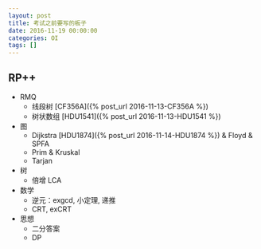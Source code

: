 ```yaml
---
layout: post
title: 考试之前要写的板子
date: 2016-11-19 00:00:00
categories: OI
tags: []
---
```


## RP++

+ RMQ
    - 线段树 [CF356A]({% post_url 2016-11-13-CF356A %})
    - 树状数组 [HDU1541]({% post_url 2016-11-13-HDU1541 %})
+ 图
    - Dijkstra [HDU1874]({% post_url 2016-11-14-HDU1874 %}) & Floyd & SPFA
    - Prim & Kruskal
    - Tarjan
+ 树
    - 倍增 LCA
+ 数学
    - 逆元：exgcd, 小定理, 递推
    - CRT, exCRT
+ 思想
    - 二分答案
    - DP


